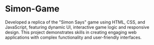 # Simon-Game
Developed a replica of the "Simon Says" game using HTML, CSS, and JavaScript, featuring dynamic UI, interactive game logic and responsive design. This project demonstrates skills in creating engaging web applications with complex functionality and user-friendly interfaces.
